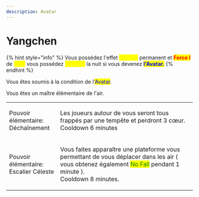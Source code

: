 ```yaml
---
description: Avatar
---
```


# Yangchen

{% hint style="info" %}
Vous possédez l'effet <mark style="color:yellow;">**Speed I**</mark> permanent et <mark style="color:red;">**Force I**</mark> de <mark style="color:yellow;">**jour,**</mark> vous possédez <mark style="color:yellow;">Speed II</mark> la nuit si vous devenez <mark style="color:blue;">**l**</mark><mark style="color:blue;">**'Avatar.**</mark>
{% endhint %}

Vous êtes soumis à la condition de l'<mark style="color:blue;">Avatar</mark>.

Vous êtes un maître élémentaire de l'air.

|                                                 |                                                                                                                                                                                                          |
| ----------------------------------------------- | -------------------------------------------------------------------------------------------------------------------------------------------------------------------------------------------------------- |
| <p>Pouvoir élémentaire:<br>Déchaînement</p>     | <p>Les joueurs autour de vous seront tous frappés par une tempête et perdront 3 cœur.<br>Cooldown 6 minutes</p>                                                                                          |
| <p>Pouvoir élémentaire:<br>Escalier Céleste</p> | <p>Vous faites apparaître une plateforme vous permettant de vous déplacer dans les air ( vous obtenez également <mark style="color:green;">No Fall</mark> pendant 1 minute ).<br>Cooldown 8 minutes.</p> |

<figure><img src="https://th.bing.com/th/id/R.fea52796fc9df33bc95e1ff373cb8ee7?rik=1UZBbi3VXYuyTA&#x26;riu=http%3a%2f%2fimages2.wikia.nocookie.net%2f__cb20120808165036%2favatar%2ffi%2fimages%2fthumb%2fd%2fdb%2fYangchen.png%2f500px-Yangchen.png&#x26;ehk=UFKHvJqQ8I4rPEmlfbwvH%2fXBhCf2IYofoY7vSVjimY8%3d&#x26;risl=&#x26;pid=ImgRaw&#x26;r=0" alt=""><figcaption></figcaption></figure>
